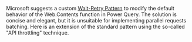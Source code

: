 Microsoft suggests a custom <a href="https://learn.microsoft.com/en-us/power-query/wait-retry">Wait-Retry Pattern</a>
 to modify the default behavior of the Web.Contents function in Power Query. The solution is concise and elegant, but it is unsuitable for implementing parallel requests batching. Here is an extension of the standard pattern using the so-called "API throttling" technique.
